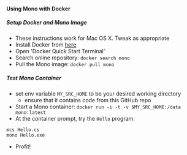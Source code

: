 
#### Using Mono with Docker

##### Setup Docker and Mono Image

* These instructions work for Mac OS X. Tweak as appropriate
* Install Docker from [here](https://www.docker.com/) 
* Open 'Docker Quick Start Terminal'
* Search online repository: `docker search mono`
* Pull the Mono image: `docker pull mono` 

##### Test Mono Container

* set env variable `MY_SRC_HOME` to be your desired working directory
    * ensure that it contains code from this GitHub repo
* Start a Mono container: `docker run -i -t -v $MY_SRC_HOME:/data  mono:latest`
* At the container prompt, try the `Hello` program:
```cd /data
mcs Hello.cs
mono Hello.exe
```
* Profit!
